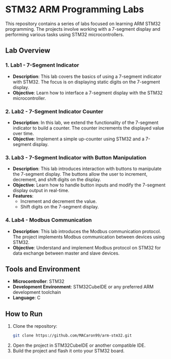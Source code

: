# STM32 ARM Programming Labs

This repository contains a series of labs focused on learning ARM STM32 programming. The projects involve working with a 7-segment display and performing various tasks using STM32 microcontrollers.

## Lab Overview

### 1. Lab1 - 7-Segment Indicator
   - **Description**: This lab covers the basics of using a 7-segment indicator with STM32. The focus is on displaying static digits on the 7-segment display.
   - **Objective**: Learn how to interface a 7-segment display with the STM32 microcontroller.

### 2. Lab2 - 7-Segment Indicator Counter
   - **Description**: In this lab, we extend the functionality of the 7-segment indicator to build a counter. The counter increments the displayed value over time.
   - **Objective**: Implement a simple up-counter using STM32 and a 7-segment display.

### 3. Lab3 - 7-Segment Indicator with Button Manipulation
   - **Description**: This lab introduces interaction with buttons to manipulate the 7-segment display. The buttons allow the user to increment, decrement, and shift digits on the display.
   - **Objective**: Learn how to handle button inputs and modify the 7-segment display output in real-time.
   - **Features**:
     - Increment and decrement the value.
     - Shift digits on the 7-segment display.

### 4. Lab4 - Modbus Communication
   - **Description**: This lab introduces the Modbus communication protocol. The project implements Modbus communication between devices using STM32.
   - **Objective**: Understand and implement Modbus protocol on STM32 for data exchange between master and slave devices.

## Tools and Environment
- **Microcontroller**: STM32
- **Development Environment**: STM32CubeIDE or any preferred ARM development toolchain
- **Language**: C

## How to Run
1. Clone the repository:
   ```bash
   git clone https://github.com/MACaron99/arm-stm32.git
    ```
2. Open the project in STM32CubeIDE or another compatible IDE.
3. Build the project and flash it onto your STM32 board.
